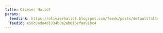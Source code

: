 ```yaml
---
title: Olivier Hallot
params:
  feedlink: https://olivierhallot.blogspot.com/feeds/posts/default?alt=rss
  feedid: e50c0ada4d1034b0a2eb016cfaa91bc4
---
```


